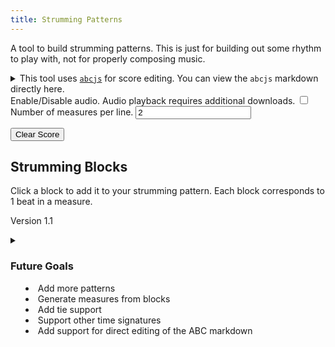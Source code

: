 ```yaml
---
title: Strumming Patterns
---
```


A tool to build strumming patterns. This is just for building out some rhythm to play with, not for
properly composing music.


<details>
  <summary>This tool uses <a href="https://paulrosen.github.io/abcjs/"><code>abcjs</code></a> for score editing. You can view
  the <code>abcjs</code> markdown directly here.</summary>
  <textarea name="pattern-editor" id="pattern-editor" rows=10 readonly></textarea>
</details>


<div id="paper"></div>
<div id="audio"></div>
<label>
  Enable/Disable audio. Audio playback requires additional downloads.
  <input type="checkbox" id="audioEnabled" onClick="update()">
  Number of measures per line.
  <input type="number" id="measuresPerLine" onChange="updateMeasureView()" min="1" value="2">
<label>

<button onClick="clearScore()">Clear Score</button>

## Strumming Blocks

Click a block to add it to your strumming pattern. Each block corresponds to 1 beat in a measure.

<div id="blocks"></div>

Version 1.1
<details>
  <summary><h3>Future Goals</h3>
  <ul>
    <li>Add more patterns</li>
    <li>Generate measures from blocks</li>
    <li>Add tie support</li>
    <li>Support other time signatures</li>
    <li>Add support for direct editing of the ABC markdown</li>
  </ul>
  </summary>
  <h3>Changelog</h3>
  <h4>1.1</h4>
  Added note highlighting while playing audio.
  <h4>1.0</h4>
  <p>Initial version, basic 4/4 support.</p>
</details>

<link rel="stylesheet" href="/css/2020-10-01-strumming-patterns.css"/>
<link rel="stylesheet" href="/css/abcjs-audio.css"/>
<script src="/scripts/abcjs_basic_5.11.0-min.js"/>
<script src="/scripts/2020-10-01-strumming-patterns.js"/>
